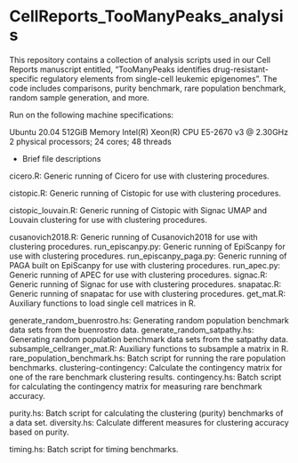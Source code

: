# CellReports_TooManyPeaks_analysis

This repository contains a collection of analysis scripts used in our Cell Reports manuscript entitled, “TooManyPeaks identifies drug-resistant-specific regulatory elements from single-cell leukemic epigenomes”. The code includes comparisons, purity benchmark, rare population benchmark, random sample generation, and more.

Run on the following machine specifications:

Ubuntu 20.04
512GiB Memory
Intel(R) Xeon(R) CPU E5-2670 v3 @ 2.30GHz
2 physical processors; 24 cores; 48 threads

* Brief file descriptions

cicero.R: Generic running of Cicero for use with clustering procedures.

cistopic.R: Generic running of Cistopic for use with clustering procedures.

cistopic_louvain.R: Generic running of Cistopic with Signac UMAP and Louvain clustering for use with clustering procedures.

cusanovich2018.R: Generic running of Cusanovich2018 for use with clustering procedures.
run_episcanpy.py: Generic running of EpiScanpy for use with clustering procedures.
run_episcanpy_paga.py: Generic running of PAGA built on EpiScanpy for use with clustering procedures.
run_apec.py: Generic running of APEC for use with clustering procedures.
signac.R: Generic running of Signac for use with clustering procedures.
snapatac.R: Generic running of snapatac for use with clustering procedures.
get_mat.R: Auxiliary functions to load single cell matrices in R.

generate_random_buenrostro.hs: Generating random population benchmark data sets from the buenrostro data.
generate_random_satpathy.hs: Generating random population benchmark data sets from the satpathy data.
subsample_cellranger_mat.R: Auxiliary functions to subsample a matrix in R.
rare_population_benchmark.hs: Batch script for running the rare population benchmarks.
clustering-contingency: Calculate the contingency matrix for one of the rare benchmark clustering results.
contingency.hs: Batch script for calculating the contingency matrix for measuring rare benchmark accuracy.

purity.hs: Batch script for calculating the clustering (purity) benchmarks of a data set.
diversity.hs: Calculate different measures for clustering accuracy based on purity.

timing.hs: Batch script for timing benchmarks.
